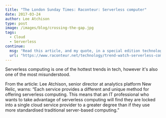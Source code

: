 ```yaml
---
title: "The London Sunday Times: Raconteur: Serverless computer"
date: 2017-03-24
author: Lee Atchison
type: post
image: /images/blog/crossing-the-gap.jpg
tags:
  - Cloud
  - Serverless
continue:
  msg: "Read this article, and my quote, in a special edition technology section of The London Times, Sunday edition, called Raconteur"
  url: "https://www.raconteur.net/technology/trend-watch-serverless-computer"
---
```


Serverless computing is one of the hottest trends in tech, however it's also one of the most misunderstood.

From the article: Lee Atchison, senior director at analytics platform New Relic, warns: “Each service provides a different and unique method for offering serverless computing. This means that an IT professional who wants to take advantage of serverless computing will find they are locked into a single cloud service provider to a greater degree than if they use more standardised traditional server-based computing.”

